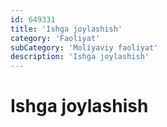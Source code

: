 ```yaml
---
id: 649331
title: 'Ishga joylashish'
category: 'Faoliyat'
subCategory: 'Moliyaviy faoliyat'
description: 'Ishga joylashish'
---
```


# Ishga joylashish
